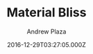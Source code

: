 ---
title: Material Bliss
github: https://github.com/insipx/material-bliss-jekyll-theme
demo: https://code.liquidthink.net
author: Andrew Plaza
ssg:
  - Jekyll
cms:
  - No Cms
date: 2016-12-29T03:27:05.000Z
description: >-
  A Material Theme for Jekyll created with React, Redux, and React-Router
  transpiled with Webpack
stale: true
disabled: false
disabled_reason: null
draft: true
---